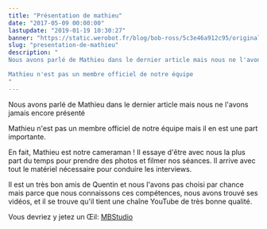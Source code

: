 ```yaml
---
title: "Présentation de mathieu"
date: "2017-05-09 00:00:00"
lastupdate: "2019-01-19 10:30:27"
banner: "https://static.werobot.fr/blog/bob-ross/5c3e46a912c95/original.jpg"
slug: "presentation-de-mathieu"
description: " 
Nous avons parlé de Mathieu dans le dernier article mais nous ne l'avons jamais encore présenté

Mathieu n'est pas un membre officiel de notre équipe
"
---
```

Nous avons parlé de Mathieu dans le dernier article mais nous ne l'avons jamais encore présenté

Mathieu n'est pas un membre officiel de notre équipe mais il en est une part importante.

En fait, Mathieu est notre cameraman ! Il essaye d'être avec nous la plus part du temps pour prendre des photos et filmer nos séances. Il arrive avec tout le matériel nécessaire pour conduire les interviews.

Il est un très bon amis de Quentin et nous  l'avons pas choisi par chance mais parce que nous connaissons ces compétences, nous avons trouvé ses vidéos, et il se trouve qu'il tient une chaîne YouTube de très bonne qualité.

Vous devriez y jetez un Œil:  [MBStudio](https://www.youtube.com/user/SuperHeroesEncyclope)
    